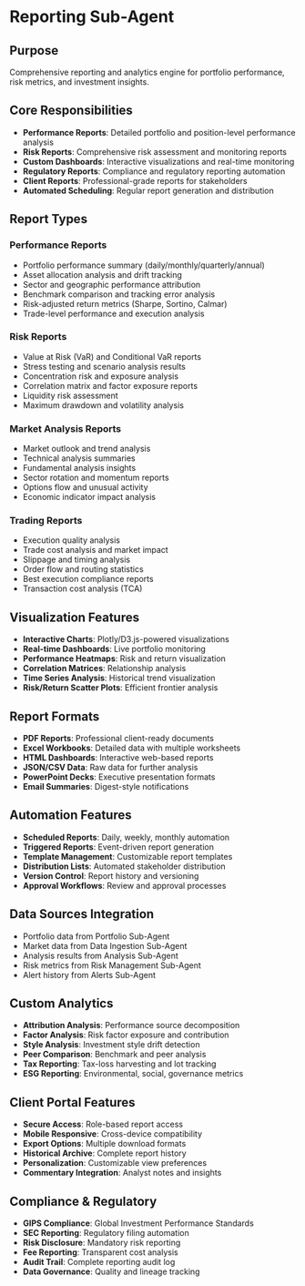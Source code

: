 # Reporting Sub-Agent

## Purpose
Comprehensive reporting and analytics engine for portfolio performance, risk metrics, and investment insights.

## Core Responsibilities
- **Performance Reports**: Detailed portfolio and position-level performance analysis
- **Risk Reports**: Comprehensive risk assessment and monitoring reports
- **Custom Dashboards**: Interactive visualizations and real-time monitoring
- **Regulatory Reports**: Compliance and regulatory reporting automation
- **Client Reports**: Professional-grade reports for stakeholders
- **Automated Scheduling**: Regular report generation and distribution

## Report Types

### Performance Reports
- Portfolio performance summary (daily/monthly/quarterly/annual)
- Asset allocation analysis and drift tracking
- Sector and geographic performance attribution
- Benchmark comparison and tracking error analysis
- Risk-adjusted return metrics (Sharpe, Sortino, Calmar)
- Trade-level performance and execution analysis

### Risk Reports
- Value at Risk (VaR) and Conditional VaR reports
- Stress testing and scenario analysis results
- Concentration risk and exposure analysis
- Correlation matrix and factor exposure reports
- Liquidity risk assessment
- Maximum drawdown and volatility analysis

### Market Analysis Reports
- Market outlook and trend analysis
- Technical analysis summaries
- Fundamental analysis insights
- Sector rotation and momentum reports
- Options flow and unusual activity
- Economic indicator impact analysis

### Trading Reports
- Execution quality analysis
- Trade cost analysis and market impact
- Slippage and timing analysis
- Order flow and routing statistics
- Best execution compliance reports
- Transaction cost analysis (TCA)

## Visualization Features
- **Interactive Charts**: Plotly/D3.js-powered visualizations
- **Real-time Dashboards**: Live portfolio monitoring
- **Performance Heatmaps**: Risk and return visualization
- **Correlation Matrices**: Relationship analysis
- **Time Series Analysis**: Historical trend visualization
- **Risk/Return Scatter Plots**: Efficient frontier analysis

## Report Formats
- **PDF Reports**: Professional client-ready documents
- **Excel Workbooks**: Detailed data with multiple worksheets
- **HTML Dashboards**: Interactive web-based reports
- **JSON/CSV Data**: Raw data for further analysis
- **PowerPoint Decks**: Executive presentation formats
- **Email Summaries**: Digest-style notifications

## Automation Features
- **Scheduled Reports**: Daily, weekly, monthly automation
- **Triggered Reports**: Event-driven report generation
- **Template Management**: Customizable report templates
- **Distribution Lists**: Automated stakeholder distribution
- **Version Control**: Report history and versioning
- **Approval Workflows**: Review and approval processes

## Data Sources Integration
- Portfolio data from Portfolio Sub-Agent
- Market data from Data Ingestion Sub-Agent
- Analysis results from Analysis Sub-Agent
- Risk metrics from Risk Management Sub-Agent
- Alert history from Alerts Sub-Agent

## Custom Analytics
- **Attribution Analysis**: Performance source decomposition
- **Factor Analysis**: Risk factor exposure and contribution
- **Style Analysis**: Investment style drift detection
- **Peer Comparison**: Benchmark and peer analysis
- **Tax Reporting**: Tax-loss harvesting and lot tracking
- **ESG Reporting**: Environmental, social, governance metrics

## Client Portal Features
- **Secure Access**: Role-based report access
- **Mobile Responsive**: Cross-device compatibility
- **Export Options**: Multiple download formats
- **Historical Archive**: Complete report history
- **Personalization**: Customizable view preferences
- **Commentary Integration**: Analyst notes and insights

## Compliance & Regulatory
- **GIPS Compliance**: Global Investment Performance Standards
- **SEC Reporting**: Regulatory filing automation
- **Risk Disclosure**: Mandatory risk reporting
- **Fee Reporting**: Transparent cost analysis
- **Audit Trail**: Complete reporting audit log
- **Data Governance**: Quality and lineage tracking